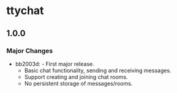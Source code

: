 # ttychat

## 1.0.0

### Major Changes

- bb2003d: - First major release.
  - Basic chat functionality, sending and receiving messages.
  - Support creating and joining chat rooms.
  - No persistent storage of messages/rooms.
